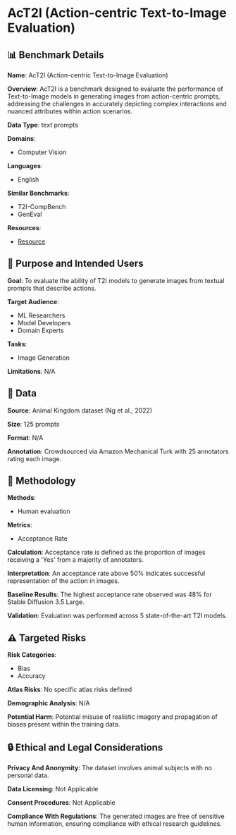 # AcT2I (Action-centric Text-to-Image Evaluation)

## 📊 Benchmark Details

**Name**: AcT2I (Action-centric Text-to-Image Evaluation)

**Overview**: AcT2I is a benchmark designed to evaluate the performance of Text-to-Image models in generating images from action-centric prompts, addressing the challenges in accurately depicting complex interactions and nuanced attributes within action scenarios.

**Data Type**: text prompts

**Domains**:
- Computer Vision

**Languages**:
- English

**Similar Benchmarks**:
- T2I-CompBench
- GenEval

**Resources**:
- [Resource](https://vatsal-malaviya.github.io/AcT2I/)

## 🎯 Purpose and Intended Users

**Goal**: To evaluate the ability of T2I models to generate images from textual prompts that describe actions.

**Target Audience**:
- ML Researchers
- Model Developers
- Domain Experts

**Tasks**:
- Image Generation

**Limitations**: N/A

## 💾 Data

**Source**: Animal Kingdom dataset (Ng et al., 2022)

**Size**: 125 prompts

**Format**: N/A

**Annotation**: Crowdsourced via Amazon Mechanical Turk with 25 annotators rating each image.

## 🔬 Methodology

**Methods**:
- Human evaluation

**Metrics**:
- Acceptance Rate

**Calculation**: Acceptance rate is defined as the proportion of images receiving a 'Yes' from a majority of annotators.

**Interpretation**: An acceptance rate above 50% indicates successful representation of the action in images.

**Baseline Results**: The highest acceptance rate observed was 48% for Stable Diffusion 3.5 Large.

**Validation**: Evaluation was performed across 5 state-of-the-art T2I models.

## ⚠️ Targeted Risks

**Risk Categories**:
- Bias
- Accuracy

**Atlas Risks**:
No specific atlas risks defined

**Demographic Analysis**: N/A

**Potential Harm**: Potential misuse of realistic imagery and propagation of biases present within the training data.

## 🔒 Ethical and Legal Considerations

**Privacy And Anonymity**: The dataset involves animal subjects with no personal data.

**Data Licensing**: Not Applicable

**Consent Procedures**: Not Applicable

**Compliance With Regulations**: The generated images are free of sensitive human information, ensuring compliance with ethical research guidelines.
